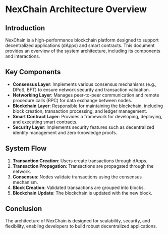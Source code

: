 # NexChain Architecture Overview

## Introduction
NexChain is a high-performance blockchain platform designed to support decentralized applications (dApps) and smart contracts. This document provides an overview of the system architecture, including its components and interactions.

## Key Components
- **Consensus Layer**: Implements various consensus mechanisms (e.g., DPoS, BFT) to ensure network security and transaction validation.
- **Networking Layer**: Manages peer-to-peer communication and remote procedure calls (RPC) for data exchange between nodes.
- **Blockchain Layer**: Responsible for maintaining the blockchain, including block creation, transaction processing, and ledger management.
- **Smart Contract Layer**: Provides a framework for developing, deploying, and executing smart contracts.
- **Security Layer**: Implements security features such as decentralized identity management and zero-knowledge proofs.

## System Flow
1. **Transaction Creation**: Users create transactions through dApps.
2. **Transaction Propagation**: Transactions are propagated through the network.
3. **Consensus**: Nodes validate transactions using the consensus mechanism.
4. **Block Creation**: Validated transactions are grouped into blocks.
5. **Blockchain Update**: The blockchain is updated with the new block.

## Conclusion
The architecture of NexChain is designed for scalability, security, and flexibility, enabling developers to build robust decentralized applications.
